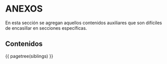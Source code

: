# ANEXOS



En esta sección se agregan
aquellos contenidos auxiliares
que son difíciles de encasillar
en secciones específicas.


## Contenidos


{{ pagetree(siblings) }}